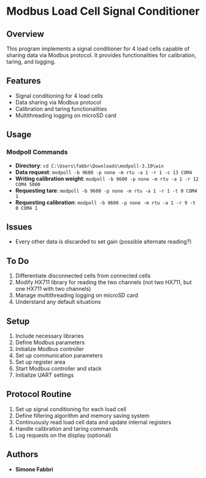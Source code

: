 # Modbus Load Cell Signal Conditioner

## Overview
This program implements a signal conditioner for 4 load cells capable of sharing data via Modbus protocol. It provides functionalities for calibration, taring, and logging.

## Features
- Signal conditioning for 4 load cells
- Data sharing via Modbus protocol
- Calibration and taring functionalities
- Multithreading logging on microSD card

## Usage
### Modpoll Commands
- **Directory**: `cd C:\Users\fabbr\Downloads\modpoll-3.10\win`
- **Data request**: `modpoll -b 9600 -p none -m rtu -a 1 -r 1 -c 13 COM4`
- **Writing calibration weight**: `modpoll -b 9600 -p none -m rtu -a 1 -r 12 COM4 5000`
- **Requesting tare**: `modpoll -b 9600 -p none -m rtu -a 1 -r 1 -t 0 COM4 1`
- **Requesting calibration**: `modpoll -b 9600 -p none -m rtu -a 1 -r 9 -t 0 COM4 1`

## Issues
- Every other data is discarded to set gain (possible alternate reading?)

## To Do
1. Differentiate disconnected cells from connected cells
2. Modify HX711 library for reading the two channels (not two HX711, but one HX711 with two channels)
3. Manage multithreading logging on microSD card
4. Understand any default situations

## Setup
1. Include necessary libraries
2. Define Modbus parameters
3. Initialize Modbus controller
4. Set up communication parameters
5. Set up register area
6. Start Modbus controller and stack
7. Initialize UART settings

## Protocol Routine
1. Set up signal conditioning for each load cell
2. Define filtering algorithm and memory saving system
3. Continuously read load cell data and update internal registers
4. Handle calibration and taring commands
5. Log requests on the display (optional)

## Authors
- **Simone Fabbri**

